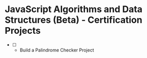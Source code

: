 # JavaScript Algorithms and Data Structures (Beta) - Certification Projects

- [ ] - Build a Palindrome Checker Project

